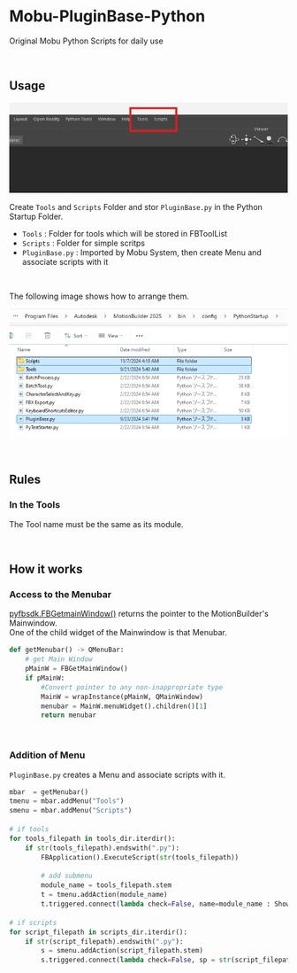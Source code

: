 # Mobu-PluginBase-Python
Original Mobu Python Scripts for daily use

<br>

## Usage
  ![alt text](image-1.png)

Create `Tools` and `Scripts` Folder and stor `PluginBase.py` in the Python Startup Folder.

- `Tools`   : Folder for tools which will be stored in FBToolList
- `Scripts` : Folder for simple scritps
- `PluginBase.py` : Imported by Mobu System, then create Menu and associate scripts with it

<br>

The following image shows how to arrange them.

![alt text](image-2.png)


<br>

## Rules
### In the Tools
The Tool name must be the same as its module.

<br>

## How it works
### Access to the Menubar
[pyfbsdk.FBGetmainWindow()](https://help.autodesk.com/cloudhelp/2025/ENU/MOBU-PYTHON-API-REF/namespacepyfbsdk.html#a168c7b3df16bd9358f8326cd57167134) returns the pointer to the MotionBuilder's Mainwindow.<br>
One of the child widget of the Mainwindow is that Menubar.


```python
def getMenubar() -> QMenuBar:
    # get Main Window
    pMainW = FBGetMainWindow()
    if pMainW:
        #Convert pointer to any non-inappropriate type
        MainW = wrapInstance(pMainW, QMainWindow)
        menubar = MainW.menuWidget().children()[1]
        return menubar
```
<br>

### Addition of Menu
`PluginBase.py` creates a Menu and associate scripts with it.

```python
mbar  = getMenubar()
tmenu = mbar.addMenu("Tools")
smenu = mbar.addMenu("Scripts")

# if tools
for tools_filepath in tools_dir.iterdir():
    if str(tools_filepath).endswith(".py"):
        FBApplication().ExecuteScript(str(tools_filepath))
        
        # add submenu
        module_name = tools_filepath.stem
        t = tmenu.addAction(module_name)
        t.triggered.connect(lambda check=False, name=module_name : ShowToolByName(name))

# if scripts
for script_filepath in scripts_dir.iterdir():
    if str(script_filepath).endswith(".py"):
        s = smenu.addAction(script_filepath.stem)
        s.triggered.connect(lambda check=False, sp = str(script_filepath) : FBApplication().ExecuteScript(sp))

```
